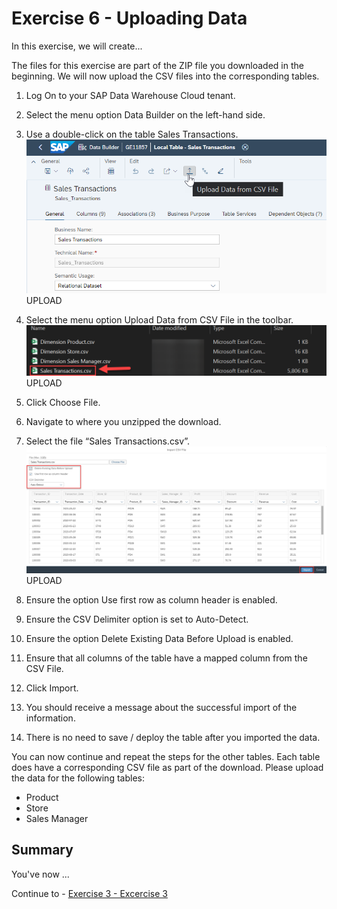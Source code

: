 # Exercise 6 - Uploading Data

In this exercise, we will create...

The files for this exercise are part of the ZIP file you downloaded in the beginning.
We will now upload the CSV files into the corresponding tables.
1. Log On to your SAP Data Warehouse Cloud tenant.
2. Select the menu option Data Builder on the left-hand side.
3. Use a double-click on the table Sales Transactions.
<br>![](images/00_00_0061.png) UPLOAD

4. Select the menu option Upload Data from CSV File in the toolbar.
<br>![](images/00_00_0062.png) UPLOAD

5. Click Choose File.
6. Navigate to where you unzipped the download.
7. Select the file “Sales Transactions.csv”.
<br>![](images/00_00_0063.png) UPLOAD

8. Ensure the option Use first row as column header is enabled.
9. Ensure the CSV Delimiter option is set to Auto-Detect.
10. Ensure the option Delete Existing Data Before Upload is enabled.
11. Ensure that all columns of the table have a mapped column from the CSV File.
12. Click Import.
13. You should receive a message about the successful import of the information.
14. There is no need to save / deploy the table after you imported the data.

You can now continue and repeat the steps for the other tables. Each table does have a corresponding CSV file
as part of the download.
Please upload the data for the following tables:
- Product
- Store
- Sales Manager


## Summary

You've now ...

Continue to - [Exercise 3 - Excercise 3 ](../ex3/README.md)
